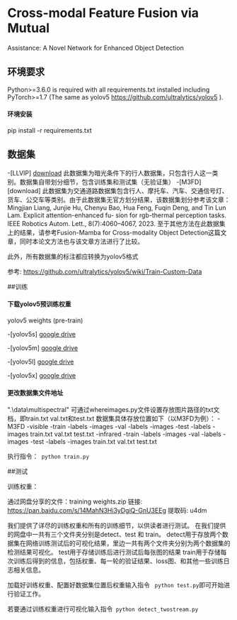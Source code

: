 # Cross-modal Feature Fusion via Mutual
Assistance: A Novel Network for Enhanced
Object Detection

## 环境要求
Python>=3.6.0 is required with all requirements.txt installed including PyTorch>=1.7 (The same as yolov5 https://github.com/ultralytics/yolov5 ).


  
#### 环境安装


pip install -r requirements.txt


## 数据集


-[LLVIP]  [download](https://github.com/bupt-ai-cz/LLVIP)
此数据集为暗光条件下的行人数据集，只包含行人这一类别。数据集自带划分细节，包含训练集和测试集（无验证集）
-[M3FD]  [download]
此数据集为交通道路数据集包含行人、摩托车、汽车、交通信号灯、货车、公交车等类别。由于此数据集无官方划分结果，该数据集划分参考该文章：
Mingjian Liang, Junjie Hu, Chenyu Bao, Hua Feng, Fuqin
Deng, and Tin Lun Lam. Explicit attention-enhanced fu-
sion for rgb-thermal perception tasks. IEEE Robotics Autom.
Lett., 8(7):4060–4067, 2023. 
至于其他方法在此数据集上的结果，请参考Fusion-Mamba for Cross-modality Object Detection这篇文章，同时本论文方法也与该文章方法进行了比较。

此外，所有数据集的标注都应转换为yolov5格式

参考: https://github.com/ultralytics/yolov5/wiki/Train-Custom-Data

##训练
#### 下载yolov5预训练权重
yolov5 weights (pre-train) 

-[yolov5s] [google drive](https://drive.google.com/file/d/1UGAsaOvV7jVrk0RvFVYL6Vq0K7NQLD8H/view?usp=sharing)

-[yolov5m] [google drive](https://drive.google.com/file/d/1qB7L2vtlGppGjHp5xpXCKw14YHhbV4s1/view?usp=sharing)

-[yolov5l] [google drive](https://drive.google.com/file/d/12OFGLF73CqTgOCMJAycZ8lB4eW19D0nb/view?usp=sharing)

-[yolov5x] [google drive](https://drive.google.com/file/d/1e9xiQImx84KFQ_a7XXpn608I3rhRmKEn/view?usp=sharing)



#### 更改数据集文件地址
".\data\multispectral"
可通过whereimages.py文件设置存放图片路径的txt文档，即train.txt val.txt和test.txt
数据集具体存放位置如下（以M3FD为例）：
-M3FD
	-visible
		-train
			-labels
			-images
		-val
			-labels
			-images
		-test
			-labels
			-images
		train.txt
		val.txt
		test.txt
	-infrared
		-train
			-labels
			-images
		-val
			-labels
			-images
		-test
			-labels
			-images
		train.txt
		val.txt
		test.txt


执行指令：``` python train.py```

##测试

训练权重：

通过网盘分享的文件：training weights.zip
链接: https://pan.baidu.com/s/14MahN3Hi3yDgiQ-GnU3EEg 提取码: u4dm

我们提供了详尽的训练权重和所有的训练细节，以供读者进行测试。
在我们提供的网盘中一共有三个文件夹分别是detect、test 和 train。
detect用于存放两个数据集在网络训练测试后的可视化结果，里边一共有两个文件夹分别为两个数据集的检测结果可视化。
test用于存储训练后进行测试后每张图的结果
train用于存储每次训练后得到的信息，包括权重、每一轮的验证结果、loss图、和其他一些训练日志相关信息。

加载好训练权重、配置好数据集位置后权重输入指令 ``` python test.py```即可开始进行验证工作。

若要通过训练权重进行可视化输入指令``` python detect_twostream.py```






